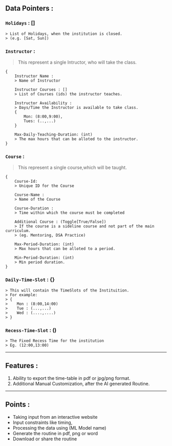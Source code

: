 ## Data Pointers :
 
### `Holidays` : []
```
> List of Holidays, when the institution is closed.
> (e.g. [Sat, Sun]) 
```

### `Instructor` :
> This represent a single Intructor, who will take the class. 
```
{
    Instructor Name :
    > Name of Instructor
    
    Instructor Courses : []
    > List of Courses (ids) the instructor teaches.

    Instructor Availability :
    > Days/Time the Instructor is available to take class.
    {
        Mon: (8:00,9:00),
        Tues: (..,...)
    }

    Max-Daily-Teaching-Duration: (int)
    > The max hours that can be alloted to the instructor.
}
```

### `Course` : 
> This represent a single course,which will be taught. 
```
{
    Course-Id:
    > Unique ID for the Course

    Course-Name :
    > Name of the Course

    Course-Duration : 
    > Time within which the course must be completed

    Additional Course : (Toggle[True/False])
    > If the course is a sideline course and not part of the main curriculum.
    > (eg. Mentoring, DSA Practice)

    Max-Period-Duration: (int)
    > Max hours that can be alloted to a period.

    Min-Period-Duration: (int)
    > Min period duration.
}
```

### `Daily-Time-Slot` : {}
```
> This will contain the TimeSlots of the Instituition.
> For example:
> {
>    Mon : (8:00,14:00)
>    Tue : (...,...)
>    Wed : (....,....)
> }
```

### `Recess-Time-Slot` : ()
```
> The Fixed Recess Time for the institution
> Eg. (12:00,13:00)
```

-----

## Features :
1. Ability to export the time-table in pdf or jpg/png format.
2. Additional Manual Customization, after the AI generated Routine. 

----

## Points :

- Taking input from an interactive website
- Input constraints like timing,
- Processing the data using (ML Model name)
- Generate the routine in pdf, png or word
- Download or share the routine